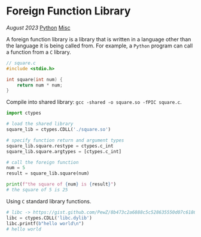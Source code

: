 # Foreign Function Library

*August 2023* [Python](programming.html#python) [Misc](programming.html#python-misc)

A foreign function library is a library that is written in a language other than the language it is being called from. For example, a `Python` program can call a function from a `C` library.

```c
// square.c
#include <stdio.h>

int square(int num) {
    return num * num;
}
```

Compile into shared library: `gcc -shared -o square.so -fPIC square.c`.

```python
import ctypes

# load the shared library
square_lib = ctypes.CDLL('./square.so')

# specify function return and argument types
square_lib.square.restype = ctypes.c_int
square_lib.square.argtypes = [ctypes.c_int]

# call the foreign function
num = 5
result = square_lib.square(num)

print(f"the square of {num} is {result}")
# the square of 5 is 25
```

Using `C` standard library functions.

```python
# libc -> https://gist.github.com/PewZ/8b473c2a6888c5c528635550d07c6186
libc = ctypes.CDLL('libc.dylib')
libc.printf(b"hello world\n")
# hello world
```
